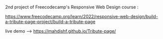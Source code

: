 2nd project of Freecodecamp's Responsive Web Design course :

https://www.freecodecamp.org/learn/2022/responsive-web-design/build-a-tribute-page-project/build-a-tribute-page

live demo --> https://mahdishf.github.io/Tribute-page/
